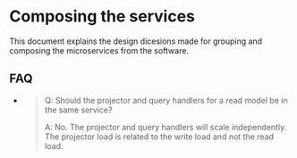 # Composing the services
This document explains the design dicesions made for grouping and composing the microservices from the software.

## FAQ
* > Q: Should the projector and query handlers for a read model be in the same service?
  >
  > A: No. The projector and query handlers will scale independently. The projector load is related to the write load and not the read load.